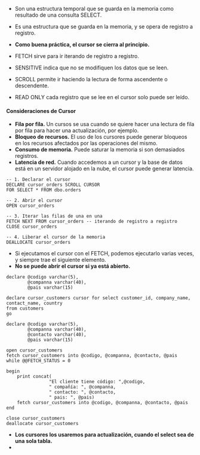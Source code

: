 
- Son una estructura temporal que se guarda en la memoria como resultado de una consulta SELECT.
- Es una estructura que se guarda en la memoria, y se opera de registro a registro.

- **Como buena práctica, el cursor se cierra al principio.**
- FETCH sirve para ir iterando de registro a registro.

- SENSITIVE indica que no se modifiquen los datos que se leen.
- SCROLL permite ir haciendo la lectura de forma ascendente o descendente.
- READ ONLY cada registro que se lee en el cursor solo puede ser leído.

#### Consideraciones de Cursor

- **Fila por fila.** Un cursos se usa cuando se quiere hacer una lectura de fila por fila para hacer una actualización, por ejemplo.
- **Bloqueo de recursos.** El uso de los cursores puede generar bloqueos en los recursos afectados por las operaciones del mismo.
- **Consumo de memoria.** Puede saturar la memoria si son demasiados registros.
- **Latencia de red.** Cuando accedemos a un cursor y la base de datos está en un servidor alojado en la nube, el cursor puede generar latencia.

```
-- 1. Declarar el cursor
DECLARE cursor_orders SCROLL CURSOR
FOR SELECT * FROM dbo.orders

-- 2. Abrir el cursor
OPEN cursor_orders

-- 3. Iterar las filas de una en una 
FETCH NEXT FROM cursor_orders -- iterando de registro a registro
CLOSE cursor_orders

-- 4. Liberar el cursor de la memoria
DEALLOCATE cursor_orders
```

- Si ejecutamos el cursor con el FETCH, podemos ejecutarlo varias veces, y siempre trae el siguiente elemento.
- **No se puede abrir el cursor si ya está abierto.**

```
declare @codigo varchar(5),
		@companna varchar(40),
		@pais varchar(15)

declare cursor_customers cursor for select customer_id, company_name, contact_name, country
from customers
go
```

```
declare @codigo varchar(5),
		@companna varchar(40),
		@contacto varchar(40),
		@pais varchar(15)

open cursor_customers
fetch cursor_customers into @codigo, @companna, @contacto, @pais
while @@FETCH_STATUS = 0

begin 
	print concat(
				"El cliente tiene código: ",@codigo,
				" compañía: ", @companna,
				" contacto: ", @contacto,
				" pais: ", @pais)
	fetch cursor_customers into @codigo, @companna, @contacto, @pais
end

close cursor_customers
deallocate cursor_customers
```

- **Los cursores los usaremos para actualización, cuando el select sea de una sola tabla.**
- 






